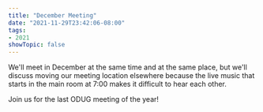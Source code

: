 ```yaml
---
title: "December Meeting"
date: "2021-11-29T23:42:06-08:00"
tags:
- 2021
showTopic: false
---
```


We'll meet in December at the same time and at the same place, but we'll discuss moving our meeting location elsewhere because the live music that starts in the main room at 7:00 makes it difficult to hear each other.

Join us for the last ODUG meeting of the year!
